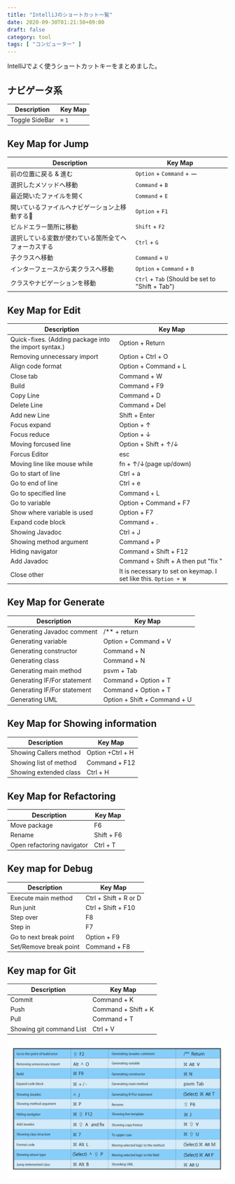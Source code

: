 ```yaml
---
title: "IntelliJのショートカット一覧"
date: 2020-09-30T01:21:50+09:00
draft: false
category: tool
tags: [ "コンピューター" ]
---
```


IntelliJでよく使うショートカットキーをまとめました。  
<!--more-->

## ナビゲータ系

| Description    | Key Map |
| -------------- | ------- |
| Toggle SideBar | `⌘` `1` |


## Key Map for Jump

| Description                | Key Map                                     |
| -------------------------- | ------------------------------------------- |
| 前の位置に戻る & 進む               | `Option` + `Command` + `→←`                 |
| 選択したメソッドへ移動                | `Command` + `B`                             |
| 最近開いたファイルを開く               | `Command` + `E`                                 |
| 開いているファイルへナビゲーション上移動する    | `Option` + `F1`                                 |
| ビルドエラー箇所に移動                | `Shift` + `F2`                                  |
| 選択している変数が使わている箇所全てへフォーカスする | `Ctrl` + `G`                                    |
| 子クラスへ移動                    | `Command` + `U`                                 |
| インターフェースから実クラスへ移動          | `Option` + `Command` + `B`                        |
| クラスやナビゲーションを移動             | `Ctrl` + `Tab` (Should be set to "Shift + Tab") |

## Key Map for Edit

| Description                                           | Key Map                                                         |
| ----------------------------------------------------- | --------------------------------------------------------------- |
| Quick-fixes. (Adding package into the import syntax.) | Option + Return                                                 |
| Removing unnecessary import                           | Option + Ctrl + O                                               |
| Align code format                                     | Option + Command + L                                            |
| Close tab                                             | Command + W                                                     |
| Build                                                 | Command + F9                                                    |
| Copy Line                                             | Command + D                                                     |
| Delete Line                                           | Command + Del                                                   |
| Add new Line                                          | Shift + Enter                                                   |
| Focus expand                                          | Option + ↑                                                      |
| Focus reduce                                          | Option + ↓                                                      |
| Moving forcused line                                  | Option + Shift + ↑/↓                                            |
| Forcus Editor                                         | esc                                                             |
| Moving line like mouse while                          | fn + ↑/↓(page up/down)                                          |
| Go to start of line                                   | Ctrl + a                                                        |
| Go to end of line                                     | Ctrl + e                                                        |
| Go to specified line                                  | Command + L                                                     |
| Go to variable                                        | Option + Command + F7                                           |
| Show where variable is used                           | Option + F7                                                     |
| Expand code block                                     | Command + .                                                     |
| Showing Javadoc                                       | Ctrl + J                                                        |
| Showing method argument                               | Command + P                                                     |
| Hiding navigator                                      | Command + Shift + F12                                           |
| Add Javadoc                                           | Command + Shift + A then put "fix "                             |
| Close other                                           | It is necessary to set on keymap. I set like this. `Option + W` |


## Key Map for Generate

| Description                 | Key Map                      |
| --------------------------- | ---------------------------- |
| Generating Javadoc comment  | /** + return                 |
| Generating variable         | Option + Command + V         |
| Generating constructor      | Command + N                  |
| Generating class            | Command + N                  |
| Generating main method      | psvm + Tab                   |
| Generating IF/For statement | Command + Option + T         |
| Generating IF/For statement | Command + Option + T         |
| Generating UML              | Option + Shift + Command + U |


## Key Map for Showing information

| Description            | Key Map          |
| ---------------------- | ---------------- |
| Showing Callers method | Option +Ctrl + H |
| Showing list of method | Command + F12    |
| Showing extended class | Ctrl + H         |


## Key Map for Refactoring

|Description  |Key Map  |
|---|---|
|Move package| F6|
|Rename| Shift + F6|
|Open refactoring navigator| Ctrl + T|

## Key map for Debug

|Description  |Key Map  |
|---|---|
|Execute main method| Ctrl + Shift + R or D|
|Run junit| Ctrl + Shift + F10|
|Step over| F8|
|Step in| F7|
|Go to next break point| Option + F9|
|Set/Remove break point| Command + F8|

## Key map for Git

|Description  |Key Map  |
|---|---|
|Commit| Command + K|
|Push| Command + Shift + K|
|Pull| Command + T|
|Showing git command List| Ctrl + V|

![](./img/intellij-shortcut-key.png)  
